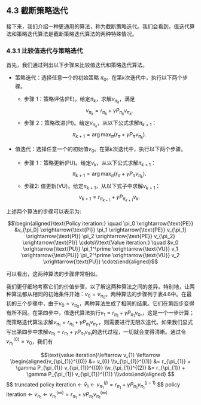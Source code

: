 ## 4.3 截断策略迭代

接下来，我们介绍一种更通用的算法，称为截断策略迭代。我们会看到，值迭代算法和策略迭代算法是截断策略迭代算法的两种特殊情况。

### 4.3.1 比较值迭代与策略迭代

首先，我们通过列出以下步骤来比较值迭代和策略迭代算法。

- 策略迭代：选择任意一个的初始策略 $\pi_0$。在第$k$次迭代中，执行以下两个步骤。
    - 步骤 1：策略评估(PE)。给定$\pi_k$，求解$v_{\pi_k}$，满足
        $$v_{\pi_k}=r_{\pi_k}+\gamma P_{\pi_k}v_{\pi_k}.$$
    - 步骤 2：策略改进(PI)。给定$v_{\pi_k}$，从以下公式求解$\pi_{k+1}$：
        $$\pi_{k+1}=\arg\max_\pi(r_\pi+\gamma P_\pi v_{\pi_k}).$$

- 值迭代：选择任意一个的初始值$v_0$。在第$k$次迭代中，执行以下两个步骤。
    - 步骤 1：策略更新(PU)。给定$v_k$，从以下公式求解$\pi_{k+1}$：
        $$\pi_{k+1}=\arg\max_\pi(r_\pi+\gamma P_\pi v_{\pi_k}).$$
    - 步骤2: 值更新(VU)。给定$\pi_{k+1}$，从以下式子中求解$v_{k+1}$：
        $$v_{k+1}=r_{\pi_{k+1}}+\gamma P_{\pi_{k+1}}v_{k}.$$

上述两个算法的步骤可以表示为:

$$\begin{aligned}\text{Policy iteration:} \quad \pi_0 \xrightarrow{\text{PE}} &v_{\pi_0} \xrightarrow{\text{PI}} \pi_1 \xrightarrow{\text{PE}} v_{\pi_1} \xrightarrow{\text{PI}} \pi_2 \xrightarrow{\text{PE}} v_{\pi_2} \xrightarrow{\text{PI}} \cdots\\\text{Value iteration:} \quad &v_0 \xrightarrow{\text{PU}} \pi_1^\prime \xrightarrow{\text{VU}} v_1 \xrightarrow{\text{PU}} \pi_2^\prime \xrightarrow{\text{VU}} v_2 \xrightarrow{\text{PU}} \cdots\end{aligned}$$

可以看出，这两种算法的步骤非常相似。

我们更仔细地考察它们的价值步骤，以了解这两种算法之间的差异。特别地，让两种算法都从相同的初始条件开始：$v_0 = v_{\pi_0}$。两种算法的步骤列于表$4.6$中。在最初的三个步骤中，由于$v_0=v_{\pi_0}$，两种算法生成了相同的结果。它们在第四步变得有所不同。在第四步中，值迭代算法执行$v_1=r_{\pi_1}+\gamma P_{\pi_1}v_0,$，这是一个一步计算；而策略迭代算法求解$v_{\pi_{1}}=r_{\pi_{1}}+\gamma P_{\pi_{1}}v_{\pi_{1}},$，则需要进行无限次迭代。如果我们显式写出第四步中求解$v_{\pi_1}=r_{\pi_1}+\gamma P_{\pi_1}v_{\pi_1}$的迭代过程，一切就会变得清晰。通过令$v_{\pi_1}^{(0)}=v_0$，我们有

$$\text{value iteration}\leftarrow v_{1} \leftarrow \begin{aligned}v_{\pi_{1}}^{(0)} &= v_{0} \\v_{\pi_{1}}^{(1)} &= r_{\pi_{1}} + \gamma P_{\pi_{1}} v_{\pi_{1}}^{(0)} \\v_{\pi_{1}}^{(2)} &= r_{\pi_{1}} + \gamma P_{\pi_{1}} v_{\pi_{1}}^{(1)} \\\vdots\end{aligned}
$$
$$
$\text{truncated policy iteration}$ $\leftarrow$ $\bar{v}_{1}$ $\leftarrow$ $v_{\pi_{1}}^{(j)} = r_{\pi_{1}} + \gamma P_{\pi_{1}} v_{\pi_{1}}^{(j-1)}$
$$
policy iteration $\leftarrow$ $v_{\pi_{1}}$ $\leftarrow$ $v_{\pi_{1}}^{(\infty)} = r_{\pi_{1}} + \gamma P_{\pi_{1}} v_{\pi_{1}}^{(\infty)}$